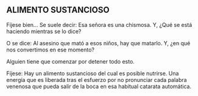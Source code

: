## ALIMENTO SUSTANCIOSO

Fíjese bien… 
Se suele decir:
Esa señora es una chismosa. 
Y, ¿Qué se está haciendo mientras se lo dice?

O se dice:
Al asesino que mató a esos niños, hay que matarlo. 
Y, ¿en qué nos convertimos en ese momento?

Alguien tiene que comenzar por detener todo esto.

Fíjese:
Hay un alimento sustancioso del cual es posible nutrirse. 
Una energía que es liberada tras el esfuerzo por no pronunciar cada palabra venenosa que pueda salir de la boca en esa habitual catarata automática.